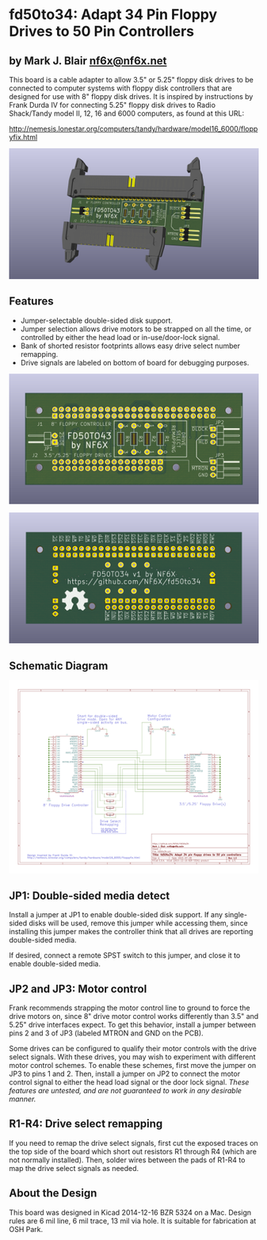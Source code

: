 # fd50to34: Adapt 34 Pin Floppy Drives to 50 Pin Controllers
## by Mark J. Blair <nf6x@nf6x.net>

This board is a cable adapter to allow 3.5" or 5.25" floppy disk drives to be connected to computer systems with floppy disk controllers that are designed for use with 8" floppy disk drives. It is inspired by instructions by Frank Durda IV for connecting 5.25" floppy disk drives to Radio Shack/Tandy model II, 12, 16 and 6000 computers, as found at this URL:

http://nemesis.lonestar.org/computers/tandy/hardware/model16_6000/floppyfix.html

![](pics/fd50to34-assembled.png?raw=true)

## Features

* Jumper-selectable double-sided disk support.
* Jumper selection allows drive motors to be strapped on all the time, or controlled by either the head load or in-use/door-lock signal.
* Bank of shorted resistor footprints allows easy drive select number remapping.
* Drive signals are labeled on bottom of board for debugging purposes.

![](pics/fd50to34-top.png?raw=true)

![](pics/fd50to34-bot.png?raw=true)

## Schematic Diagram

![](fd50to34.png?raw=true)

## JP1: Double-sided media detect

Install a jumper at JP1 to enable double-sided disk support. If any single-sided disks will be used, remove this jumper while accessing them, since installing this jumper makes the controller think that all drives are reporting double-sided media.

If desired, connect a remote SPST switch to this jumper, and close it to enable double-sided media.

## JP2 and JP3: Motor control

Frank recommends strapping the motor control line to ground to force the drive motors on, since 8" drive motor control works differently than 3.5" and 5.25" drive interfaces expect. To get this behavior, install a jumper between pins 2 and 3 of JP3 (labeled MTRON and GND on the PCB).

Some drives can be configured to qualify their motor controls with the drive select signals. With these drives, you may wish to experiment with different motor control schemes. To enable these schemes, first move the jumper on JP3 to pins 1 and 2. Then, install a jumper on JP2 to connect the motor control signal to either the head load signal or the door lock signal. *These features are untested, and are not guaranteed to work in any desirable manner.*

## R1-R4: Drive select remapping

If you need to remap the drive select signals, first cut the exposed traces on the top side of the board which short out resistors R1 through R4 (which are not normally installed). Then, solder wires between the pads of R1-R4 to map the drive select signals as needed.

## About the Design

This board was designed in Kicad 2014-12-16 BZR 5324 on a Mac.
Design rules are 6 mil line, 6 mil trace, 13 mil via hole. It is suitable for fabrication at OSH Park.
